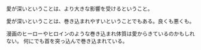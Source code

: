 愛が深いということは、より大きな影響を受けるということ。

愛が深いということは、巻き込まれやすいということでもある。良くも悪くも。

漫画のヒーローやヒロインのような巻き込まれ体質は愛からきているのかもしれない。
何にでも首を突っ込んで巻き込まれている。
